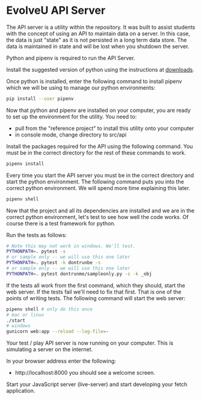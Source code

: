 # EvolveU API Server

The API server is a utility within the repository. It was built to assist students with the concept of using an API to maintain data on a server. In this case, the data is just "state" as it is not persisted in a long term data store. The data is maintained in state and will be lost when you shutdown the server.

Python and pipenv is required to run the API Server.

Install the suggested version of python using the instructions at [downloads](https://www.python.org/downloads/).

Once python is installed, enter the following command to install pipenv which we will be using to manage our python environments:

```sh
pip install --user pipenv
```

Now that python and pipenv are installed on your computer, you are ready to set up the environment for the utility. You need to: 
- pull from the "reference project" to install this utility onto your computer
- in console mode, change directory to src/api

Install the packages required for the API using the following command. You must be in the correct directory for the rest of these commands to work.

```sh
pipenv install
```

Every time you start the API server you must be in the correct directory and start the python environment. The following command puts you into the correct python environment. We will spend more time explaining this later. 

```sh
pipenv shell
```

Now that the project and all its dependencies are installed and we are in the correct python environment, let's test to see how well the code works. Of course there is a test framework for python.


Run the tests as follows:

```sh
# Note this may not work in windows. We'll test.
PYTHONPATH=. pytest -s
# or sample only -- we will use this one later
PYTHONPATH=. pytest -k dontrunbe -s
# or sample only -- we will use this one later
PYTHONPATH=. pytest dontrunme/sampleonly.py -s -k _obj
```

If the tests all work from the first command, which they should, start the web server. If the tests fail we'll need to fix that first. That is one of the points of writing tests. The following command will start the web server:

```sh
pipenv shell # only do this once
# mac or linux 
./start
# windows
gunicorn web:app --reload --log-file=-
```

Your test / play API server is now running on your computer. This is simulating a server on the internet. 

In your browser address enter the following:
- http://localhost:8000
you should see a welcome screen.


Start your JavaScript server (live-server) and start developing your fetch application.
